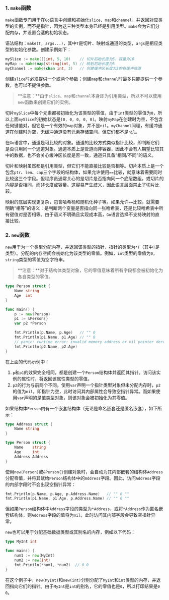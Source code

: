 ### 1. `make`函数

`make`函数专门用于在`Go`语言中创建和初始化`slice`、`map`和`channel`，并返回对应类型的实例，而不是指针，因为这三种类型本身已经是引用类型。`make`会为它们分配内存，并设置合适的初始状态。

语法结构：`make(T, args...)`，其中`T`是切片、映射或通道的类型，`args`是相应类型的初始化参数。创建示例如下：

```go
mySlice := make([]int, 5, 10)    // 切片初始长度为5，容量为10
myMap := make(map[string]int, 5) // 映射初始长度为5
myChannel := make(chan int, 3)   // 创建缓冲区长度为3的有缓冲信道
```

创建`slice`时必须提供一个或两个参数；创建`map`和`channel`时最多只能提供一个参数，也可以不提供参数。

> **注意：**由于`slice`、`map`和`channel`本身即为引用类型，所以不可以使用`new`函数来创建它们的实例。

切片`mySlice`中每个元素都被初始化为该类型的零值，由于`int`类型的零值为`0`，所以上面`mySlice`的初始状态是`[0, 0, 0, 0, 0]`。映射`myMap`在创建时为空，不包含任何键值对，但它是一个有效的`map`对象，并不是`nil`。`myChannel`同理，有缓冲通道在创建时为空，无缓冲通道没有元素存储空间，但它们都不是`nil`。

在`Go`语言中，通道是可比较的对象。通道的比较方式类似指针比较，即判断它们是否引用同一个通道对象。通道本质上是管道而非容器，因此不会有人期望比较其中的数据，也不会关心缓冲区长度是否一致，通道只具备“相同/不同”的语义。

切片和映射虽然都是引用类型，但它们不能直接比较是否相等。切片本质上是一个包含`ptr`、`len`、`cap`三个字段的结构体，如果允许使用`==`比较，就意味着需要同时比较这三个字段。但程序员通常关心的是切片是否指向同一个底层数组，或切片的内容是否相同，而非长度或容量。这容易产生歧义，因此语言层面禁止了切片比较。

映射的底层实现更复杂，包含哈希桶和随机化种子等。如果允许`==`比较，就需要明确“相等”的语义：是判断两个变量是否指向同一张哈希表，还是比较哈希表中所有键值对是否相等。由于语义不明确且实现成本高，`Go`语言选择不支持映射的直接比较。

### 2. `new`函数

`new`用于为一个类型分配内存，并返回该类型的指针，指针的类型为`*T`（其中`T`是类型）。分配的内存空间会初始化为该类型的零值。例如，`int`类型的零值为`0`，`string`类型的零值为空字符串。

> **注意：**对于结构体类型对象，它的零值意味着所有字段都会被初始化为各自类型的零值。

```go
type Person struct {
	Name string
	Age  int
}

func main() {
	p := new(Person)
	p1 := &Person{}
	var p2 *Person

	fmt.Println(p.Name, p.Age)   // "" 0
	fmt.Println(p1.Name, p1.Age) // "" 0
	// panic: runtime error: invalid memory address or nil pointer dereference
	fmt.Println(p2.Name, p2.Age)
}
```

在上面的代码示例中：

1. `p`和`p1`的效果完全相同，都是创建一个`Person`结构体并返回其指针。访问该实例的属性时，将返回该属性类型的零值。
2. `p2`的行为与前两个不同。使用`var`声明一个指针类型对象但未分配内存时，`p2`的值为`nil`，即指针为空，此时访问其内部属性会导致空指针异常。而如果使用`var`声明的是值类型对象，则该对象会被初始化为其零值。

如果结构体`Person`内有一个嵌套结构体（无论是命名嵌套还是匿名嵌套），如下所示：

```go
type Address struct {
	Name string
}

type Person struct {
	Name    string
	Age     int
	Address Address
}
```

使用`new(Person)`或`&Person{}`创建对象时，会自动为其内部嵌套的结构体`Address`分配零值，并将其赋给`Person`结构体中的`Address`字段。因此，访问`Address`字段的内部字段时不会出现空指针异常：

```go
fmt.Println(p.Name, p.Age, p.Address.Name)   // "" 0 ""
fmt.Println(p1.Name, p1.Age, p.Address.Name) // "" 0 ""
```

但如果`Person`结构体中`Address`字段的类型为`*Address`，或将`*Address`作为匿名嵌套结构体，则`Address`字段的值将为`nil`，此时访问其内部字段会导致空指针异常。

`new`也可以用于分配基础数据类型或其别名的内存，例如以下代码：

```go
type MyInt int

func main() {
	num1 := new(MyInt)
	num2 := new(int)
	fmt.Println(*num1, *num2)  // 0 0
}
```

在这个例子中，`new(MyInt)`和`new(int)`分别分配了`MyInt`和`int`类型的内存，并返回指向它们的指针。由于`MyInt`是`int`的别名，它的零值也是`0`，所以打印结果是`0 0`。
